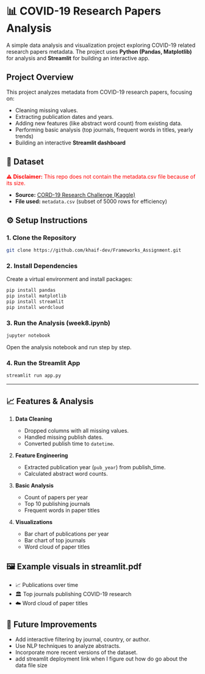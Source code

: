 # 📊 COVID-19 Research Papers Analysis

A simple data analysis and visualization project exploring COVID-19 related research papers metadata. The project uses **Python (Pandas, Matplotlib)** for analysis and **Streamlit** for building an interactive app.

##  Project Overview

This project analyzes metadata from COVID-19 research papers, focusing on:
* Cleaning missing values.
* Extracting publication dates and years.
* Adding new features (like abstract word count) from existing data.
* Performing basic analysis (top journals, frequent words in titles, yearly trends)
* Building an interactive **Streamlit dashboard**

## 📂 Dataset
<p style="color:red;"><b>⚠️ Disclaimer:</b> This repo does not contain the metadata.csv file because of its size.</p>


* **Source:** [CORD-19 Research Challenge (Kaggle)](https://www.kaggle.com/allen-institute-for-ai/CORD-19-research-challenge)
* **File used:** `metadata.csv` (subset of 5000 rows for efficiency)

## ⚙️ Setup Instructions

### 1. Clone the Repository

```bash
git clone https://github.com/khaif-dev/Frameworks_Assignment.git
```

### 2. Install Dependencies

Create a virtual environment and install packages:

```bash
pip install pandas
pip install matplotlib
pip install streamlit
pip install wordcloud
```

### 3. Run the Analysis (week8.ipynb)

```bash
jupyter notebook
```

Open the analysis notebook and run step by step.

### 4. Run the Streamlit App

```bash
streamlit run app.py
```

---

## 📈 Features & Analysis

1. **Data Cleaning**

   * Dropped columns with all missing values.
   * Handled missing publish dates.
   * Converted publish time to `datetime`.

2. **Feature Engineering**

   * Extracted publication year (`pub_year`) from publish_time.
   * Calculated abstract word counts.

3. **Basic Analysis**

   * Count of papers per year
   * Top 10 publishing journals
   * Frequent words in paper titles

4. **Visualizations**

   * Bar chart of publications per year
   * Bar chart of top journals
   * Word cloud of paper titles

## 🖼️ Example visuals in streamlit.pdf

* 📈 Publications over time
* 🏛 Top journals publishing COVID-19 research
* ☁️ Word cloud of paper titles


## 📌 Future Improvements

* Add interactive filtering by journal, country, or author.
* Use NLP techniques to analyze abstracts.
* Incorporate more recent versions of the dataset.
* add streamlit deployment link when I figure out how do go about the data file size 

